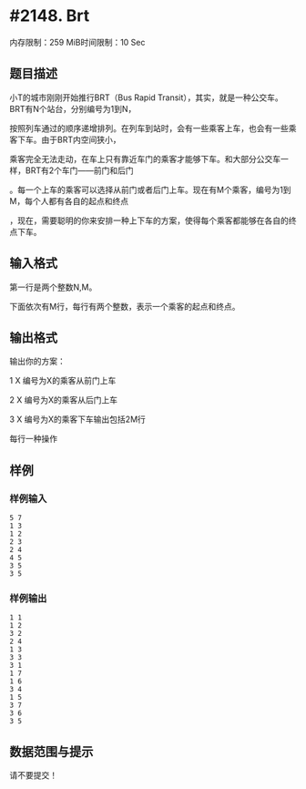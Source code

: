 # #2148. Brt

内存限制：259 MiB时间限制：10 Sec

## 题目描述

小T的城市刚刚开始推行BRT（Bus Rapid Transit），其实，就是一种公交车。 BRT有N个站台，分别编号为1到N，

按照列车通过的顺序递增排列。在列车到站时，会有一些乘客上车，也会有一些乘客下车。由于BRT内空间狭小，

乘客完全无法走动，在车上只有靠近车门的乘客才能够下车。和大部分公交车一样，BRT有2个车门&mdash;&mdash;前门和后门

。每一个上车的乘客可以选择从前门或者后门上车。现在有M个乘客，编号为1到M，每个人都有各自的起点和终点

，现在，需要聪明的你来安排一种上下车的方案，使得每个乘客都能够在各自的终点下车。

## 输入格式

第一行是两个整数N,M。

下面依次有M行，每行有两个整数，表示一个乘客的起点和终点。

## 输出格式

输出你的方案： 

1 X 编号为X的乘客从前门上车 

2 X 编号为X的乘客从后门上车 

3 X 编号为X的乘客下车输出包括2M行

每行一种操作

## 样例

### 样例输入

    
    5 7
    1 3
    1 2
    2 3
    2 4
    4 5
    3 5
    3 5
    

### 样例输出

    
    1 1
    1 2
    3 2
    2 4
    1 3
    3 3
    3 1
    1 7
    1 6
    3 4
    1 5
    3 7
    3 6
    3 5
    
    

## 数据范围与提示

请不要提交！

